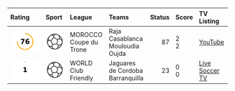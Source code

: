 | Rating                                                                                                                                 | Sport                                                                                                        | League                    | Teams                               |   Status | Score   | TV Listing                                                                                          |
|:---------------------------------------------------------------------------------------------------------------------------------------|:-------------------------------------------------------------------------------------------------------------|:--------------------------|:------------------------------------|---------:|:--------|:----------------------------------------------------------------------------------------------------|
| <img src="https://raw.githubusercontent.com/BlakeDuncan25/Donut-SVG-Ratings/bac4e4a278175106499642192132b1786a9aec38/76.svg" alt="76"> | <img src="https://raw.githubusercontent.com/BlakeDuncan25/Donut-SVG-Ratings/master/soccer.png" alt="Soccer"> | MOROCCO<br>Coupe du Trone | Raja Casablanca<br>Mouloudia Oujda  |       87 | 2<br>2  | <a href="https://www.youtube.com/@ArryadiaTv/streams">YouTube</a>                                   |
| <img src="https://raw.githubusercontent.com/BlakeDuncan25/Donut-SVG-Ratings/bac4e4a278175106499642192132b1786a9aec38/1.svg" alt="1">   | <img src="https://raw.githubusercontent.com/BlakeDuncan25/Donut-SVG-Ratings/master/soccer.png" alt="Soccer"> | WORLD<br>Club Friendly    | Jaguares de Cordoba<br>Barranquilla |       23 | 0<br>0  | <a href="https://www.livesoccertv.com/competitions/international/club-friendly/">Live Soccer TV</a> |